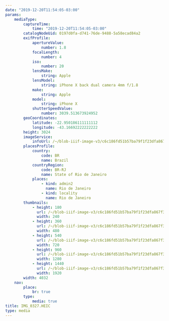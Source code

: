 ```yaml
---
date: "2019-12-20T11:54:05-03:00"
params:
    mediaType:
        captureTime:
            time: "2019-12-20T11:54:05-03:00"
        catalogNodeUid: 0197d0fa-d741-76de-9488-5a58ecad84a2
        exifProfile:
            apertureValue:
                number: 1.8
            focalLength:
                number: 4
            iso:
                number: 20
            lensMake:
                string: Apple
            lensModel:
                string: iPhone X back dual camera 4mm f/1.8
            make:
                string: Apple
            model:
                string: iPhone X
            shutterSpeedValue:
                number: 3039.513673924952
        geoCoordinates:
            latitude: -22.950186111111112
            longitude: -43.16692222222222
        height: 3024
        imageService:
            infoUrl: /~/blob-iiif-image-v3/c6c186fd51b57ba79f1f23dfa867f3a39ecff30a11b80b6a4fd8bc8a0015247b/info.json
        placesProfile:
            country:
                code: BR
                name: Brazil
            countryRegion:
                code: BR-RJ
                name: State of Rio de Janeiro
            places:
                - kind: admin2
                  name: Rio de Janeiro
                - kind: locality
                  name: Rio de Janeiro
        thumbnails:
            - height: 180
              url: /~/blob-iiif-image-v3/c6c186fd51b57ba79f1f23dfa867f3a39ecff30a11b80b6a4fd8bc8a0015247b/full/240%2C180/0/default.jpg
              width: 240
            - height: 360
              url: /~/blob-iiif-image-v3/c6c186fd51b57ba79f1f23dfa867f3a39ecff30a11b80b6a4fd8bc8a0015247b/full/480%2C360/0/default.jpg
              width: 480
            - height: 540
              url: /~/blob-iiif-image-v3/c6c186fd51b57ba79f1f23dfa867f3a39ecff30a11b80b6a4fd8bc8a0015247b/full/720%2C540/0/default.jpg
              width: 720
            - height: 960
              url: /~/blob-iiif-image-v3/c6c186fd51b57ba79f1f23dfa867f3a39ecff30a11b80b6a4fd8bc8a0015247b/full/1280%2C960/0/default.jpg
              width: 1280
            - height: 1440
              url: /~/blob-iiif-image-v3/c6c186fd51b57ba79f1f23dfa867f3a39ecff30a11b80b6a4fd8bc8a0015247b/full/1920%2C1440/0/default.jpg
              width: 1920
        width: 4032
    nav:
        place:
            br: true
        type:
            media: true
title: IMG_0327.HEIC
type: media
---
```

